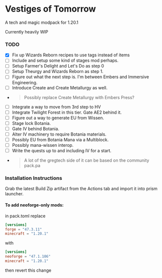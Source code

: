 # Vestiges of Tomorrow

A tech and magic modpack for 1.20.1

Currently heavily WIP

### TODO
- [x] Fix up Wizards Reborn recipes to use tags instead of items
- [ ] Include and setup some kind of stages mod perhaps.
- [ ] Setup Farmer's Delight and Let's Do as step 0
- [ ] Setup Theurgy and Wizards Reborn as step 1.
- [ ] Figure out what the next step is. I'm between Embers and Immersive Engineering.
- [ ] Introduce Create and Create Metallurgy as well.
- > Possibly replace Create Metallurgy with Embers Press?
- [ ] Integrate a way to move from 3rd step to HV
- [ ] Integrate Twilight Forest in this tier. Gate AE2 behind it.
- [ ] Figure out a way to generate EU from Wissen.
- [ ] Stage lock Botania.
- [ ] Gate IV behind Botania.
- [ ] Alter IV machinery to require Botania materials.
- [ ] Possibly EU from Botania Mana via a Multiblock.
- [ ] Possibly mana-wissen interop.
- [ ] Write the quests up to and including IV for a start.
- > A lot of the gregtech side of it can be based on the community pack.pa

### Installation Instructions

Grab the latest Build Zip artifact from the Actions tab and import it into prism launcher.

#### To add neoforge-only mods:
in pack.toml replace
```toml
[versions]
forge = "47.3.11"
minecraft = "1.20.1"
```
with
```toml
[versions]
neoforge = "47.1.106"
minecraft = "1.20.1"
```
then revert this change